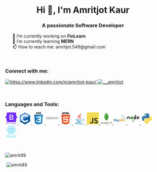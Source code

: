 <h1 align="center">Hi 👋, I'm Amritjot Kaur</h1>
<h3 align="center">A passionate Software Developer</h3>
<ul style="list-style-type:none;">
<li>🔭 I’m currently working on <strong>FinLearn</strong></li>
<li>🌱 I’m currently learning <strong>MERN</strong></li>
<li>📫 How to reach me: amritjot.549@gmail.com</li>
</ul>
<!-- <h3 align="left">Connect with me:</h3>
<p align="left">
<a href="https://linkedin.com/in/https://www.linkedin.com/in/amritjot-kaur/" target="blank"><img align="center" src="https://raw.githubusercontent.com/rahuldkjain/github-profile-readme-generator/master/src/images/icons/Social/linked-in-alt.svg" alt="https://www.linkedin.com/in/amritjot-kaur/" height="30" width="40" /></a>
<a href="https://instagram.com/.__amritjot" target="blank"><img align="center" src="https://raw.githubusercontent.com/rahuldkjain/github-profile-readme-generator/master/src/images/icons/Social/instagram.svg" alt=".__amritjot" height="30" width="40" /></a>
</p> -->
<br/>
<h3>Connect with me:</h3>
<p>
  <a href="https://linkedin.com/in/https://www.linkedin.com/in/amritjot-kaur/" target="blank">
    <img src="https://raw.githubusercontent.com/rahuldkjain/github-profile-readme-generator/master/src/images/icons/Social/linked-in-alt.svg" alt="https://www.linkedin.com/in/amritjot-kaur/" height="30" width="40" />
  </a>
  <a href="https://instagram.com/.__amritjot" target="blank">
    <img src="https://raw.githubusercontent.com/rahuldkjain/github-profile-readme-generator/master/src/images/icons/Social/instagram.svg" alt=".__amritjot" height="30" width="40" />
  </a>
</p>
<br/>
<h3 align="left">Languages and Tools:</h3>
<p align="left"> <a href="https://getbootstrap.com" target="_blank" rel="noreferrer"> <img src="https://raw.githubusercontent.com/devicons/devicon/master/icons/bootstrap/bootstrap-plain-wordmark.svg" alt="bootstrap" width="40" height="40"/> </a> <a href="https://www.cprogramming.com/" target="_blank" rel="noreferrer"> <img src="https://raw.githubusercontent.com/devicons/devicon/master/icons/c/c-original.svg" alt="c" width="40" height="40"/> </a> <a href="https://www.w3schools.com/css/" target="_blank" rel="noreferrer"> <img src="https://raw.githubusercontent.com/devicons/devicon/master/icons/css3/css3-original-wordmark.svg" alt="css3" width="40" height="40"/> </a> <a href="https://expressjs.com" target="_blank" rel="noreferrer"> <img src="https://raw.githubusercontent.com/devicons/devicon/master/icons/express/express-original-wordmark.svg" alt="express" width="40" height="40"/> </a> <a href="https://www.w3.org/html/" target="_blank" rel="noreferrer"> <img src="https://raw.githubusercontent.com/devicons/devicon/master/icons/html5/html5-original-wordmark.svg" alt="html5" width="40" height="40"/> </a> <a href="https://www.java.com" target="_blank" rel="noreferrer"> <img src="https://raw.githubusercontent.com/devicons/devicon/master/icons/java/java-original.svg" alt="java" width="40" height="40"/> </a> <a href="https://developer.mozilla.org/en-US/docs/Web/JavaScript" target="_blank" rel="noreferrer"> <img src="https://raw.githubusercontent.com/devicons/devicon/master/icons/javascript/javascript-original.svg" alt="javascript" width="40" height="40"/> </a> <a href="https://www.mongodb.com/" target="_blank" rel="noreferrer"> <img src="https://raw.githubusercontent.com/devicons/devicon/master/icons/mongodb/mongodb-original-wordmark.svg" alt="mongodb" width="40" height="40"/> </a> <a href="https://www.mysql.com/" target="_blank" rel="noreferrer"> <img src="https://raw.githubusercontent.com/devicons/devicon/master/icons/mysql/mysql-original-wordmark.svg" alt="mysql" width="40" height="40"/> </a> <a href="https://nodejs.org" target="_blank" rel="noreferrer"> <img src="https://raw.githubusercontent.com/devicons/devicon/master/icons/nodejs/nodejs-original-wordmark.svg" alt="nodejs" width="40" height="40"/> </a> <a href="https://www.python.org" target="_blank" rel="noreferrer"> <img src="https://raw.githubusercontent.com/devicons/devicon/master/icons/python/python-original.svg" alt="python" width="40" height="40"/> </a> <a href="https://reactjs.org/" target="_blank" rel="noreferrer"> <img src="https://raw.githubusercontent.com/devicons/devicon/master/icons/react/react-original-wordmark.svg" alt="react" width="40" height="40"/> </a> </p>
<br/>
<p><img align="left" src="https://github-readme-stats.vercel.app/api/top-langs?username=amrit49&show_icons=true&theme=dark&locale=en&layout=compact" alt="amrit49" /></p>
<br/>
<p>&nbsp;<img src="https://github-readme-stats.vercel.app/api?username=amrit49&show_icons=true&locale=en" alt="amrit49" /></p>
<br/>
<!-- <p><img align="center" src="https://github-readme-streak-stats.herokuapp.com/?user=amrit49&" alt="amrit49" /></p> -->
